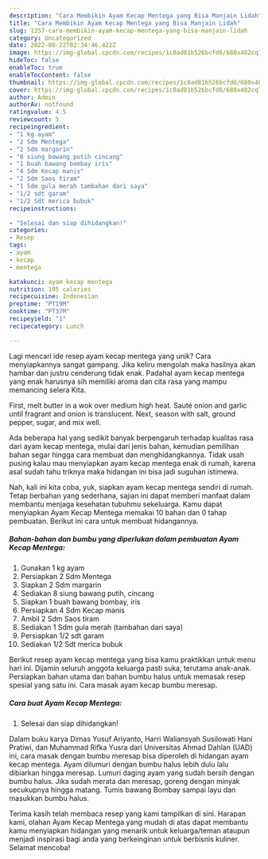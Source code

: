 ```yaml
---
description: "Cara Membikin Ayam Kecap Mentega yang Bisa Manjain Lidah"
title: "Cara Membikin Ayam Kecap Mentega yang Bisa Manjain Lidah"
slug: 1357-cara-membikin-ayam-kecap-mentega-yang-bisa-manjain-lidah
category: Uncategorized
date: 2022-08-22T02:34:46.422Z
image: https://img-global.cpcdn.com/recipes/1c0ad81b526bcfd6/680x482cq70/ayam-kecap-mentega-foto-resep-utama.jpg
hideToc: false
enableToc: true
enableTocContent: false
thumbnail: https://img-global.cpcdn.com/recipes/1c0ad81b526bcfd6/680x482cq70/ayam-kecap-mentega-foto-resep-utama.jpg
cover: https://img-global.cpcdn.com/recipes/1c0ad81b526bcfd6/680x482cq70/ayam-kecap-mentega-foto-resep-utama.jpg
author: Admin
authorAv: notfound
ratingvalue: 4.5
reviewcount: 5
recipeingredient:
- "1 kg ayam"
- "2 Sdm Mentega"
- "2 Sdm margarin"
- "8 siung bawang putih cincang"
- "1 buah bawang bombay iris"
- "4 Sdm Kecap manis"
- "2 Sdm Saos tiram"
- "1 Sdm gula merah tambahan dari saya"
- "1/2 sdt garam"
- "1/2 Sdt merica bubuk"
recipeinstructions:

- "Selesai dan siap dihidangkan!"
categories:
- Resep
tags:
- ayam
- kecap
- mentega

katakunci: ayam kecap mentega 
nutrition: 195 calories
recipecuisine: Indonesian
preptime: "PT19M"
cooktime: "PT37M"
recipeyield: "1"
recipecategory: Lunch

---
```





Lagi mencari ide resep ayam kecap mentega yang unik? Cara menyiapkannya sangat gampang. Jika keliru mengolah maka hasilnya akan hambar dan justru cenderung tidak enak. Padahal ayam kecap mentega yang enak harusnya sih memiliki aroma dan cita rasa yang mampu memancing selera Kita.





First, melt butter in a wok over medium high heat. Sauté onion and garlic until fragrant and onion is translucent. Next, season with salt, ground pepper, sugar, and mix well.

Ada beberapa hal yang sedikit banyak berpengaruh terhadap kualitas rasa dari ayam kecap mentega, mulai dari jenis bahan, kemudian pemilihan bahan segar hingga cara membuat dan menghidangkannya. Tidak usah pusing kalau mau menyiapkan ayam kecap mentega enak di rumah, karena asal sudah tahu triknya maka hidangan ini bisa jadi suguhan istimewa.






Nah, kali ini kita coba, yuk, siapkan ayam kecap mentega sendiri di rumah. Tetap berbahan yang sederhana, sajian ini dapat memberi manfaat dalam membantu menjaga kesehatan tubuhmu sekeluarga. Kamu dapat menyiapkan Ayam Kecap Mentega memakai 10 bahan dan 0 tahap pembuatan. Berikut ini cara untuk membuat hidangannya.

<!--inarticleads1-->

##### Bahan-bahan dan bumbu yang diperlukan dalam pembuatan Ayam Kecap Mentega:

1. Gunakan 1 kg ayam
1. Persiapkan 2 Sdm Mentega
1. Siapkan 2 Sdm margarin
1. Sediakan 8 siung bawang putih, cincang
1. Siapkan 1 buah bawang bombay, iris
1. Persiapkan 4 Sdm Kecap manis
1. Ambil 2 Sdm Saos tiram
1. Sediakan 1 Sdm gula merah (tambahan dari saya)
1. Persiapkan 1/2 sdt garam
1. Sediakan 1/2 Sdt merica bubuk


Berikut resep ayam kecap mentega yang bisa kamu praktikkan untuk menu hari ini. Dijamin seluruh anggota keluarga pasti suka, terutama anak-anak. Persiapkan bahan utama dan bahan bumbu halus untuk memasak resep spesial yang satu ini. Cara masak ayam kecap bumbu meresap. 

<!--inarticleads2-->

##### Cara buat Ayam Kecap Mentega:


1. Selesai dan siap dihidangkan!

Dalam buku karya Dimas Yusuf Ariyanto, Harri Waliansyah Susilowati Hani Pratiwi, dan Muhammad Rifka Yusra dari Universitas Ahmad Dahlan (UAD) ini, cara masak dengan bumbu meresap bisa diperoleh di hidangan ayam kecap mentega. Ayam dilumuri dengan bumbu halus lebih dulu lalu dibiarkan hingga meresap. Lumuri daging ayam yang sudah bersih dengan bumbu halus. Jika sudah merata dan meresap, goreng dengan minyak secukupnya hingga matang. Tumis bawang Bombay sampai layu dan masukkan bumbu halus. 

Terima kasih telah membaca resep yang kami tampilkan di sini. Harapan kami, olahan Ayam Kecap Mentega yang mudah di atas dapat membantu kamu menyiapkan hidangan yang menarik untuk keluarga/teman ataupun menjadi inspirasi bagi anda yang berkeinginan untuk berbisnis kuliner. Selamat mencoba!
